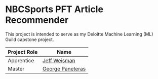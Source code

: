 # NBCSports PFT Article Recommender

This project is intended to serve as my Deloitte Machine Learning (ML) Guild capstone project.

| Project Role  | Name |
| ------------- | ------------- |
| Apprentice  | [Jeff Weisman](https://github.com/jweisman11a)  |
| Master  | [George Paneteras](https://github.com/GPanoptis)  |
